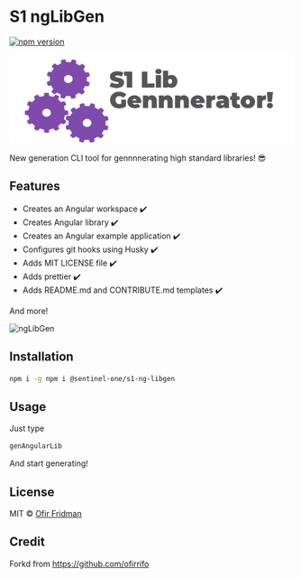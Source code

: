 # S1 ngLibGen

[![npm version](https://d25lcipzij17d.cloudfront.net/badge.svg?id=js&type=6&v=2.0.0&x2=0)](https://www.npmjs.com/package/@sentinel-one/s1-ng-libgen)

<p align="center">
  <img  alt="image by Liron Hazan" src="https://github.com/Sentinel-One/angular-library-generator/blob/master/s1nggen.png" />
</p>

New generation CLI tool for gennnnerating high standard libraries! 😎

## Features 
- Creates an Angular workspace ✔️ 
- Creates Angular library ✔️ 
- Creates an Angular example application ✔️ 
- Configures git hooks using Husky ✔️ 
- Adds MIT LICENSE file ✔️ 
- Adds prettier ✔️ 
- Adds README.md and CONTRIBUTE.md templates ✔️ 

And more!

![ngLibGen](https://imgur.com/bI6od5f.gif)

 
## Installation
```sh
npm i -g npm i @sentinel-one/s1-ng-libgen 
```

## Usage
Just type 
```sh
genAngularLib 
```
And start generating!

## License

MIT &copy; [Ofir Fridman](https://github.com/ofirrifo)

## Credit
Forkd from https://github.com/ofirrifo 

